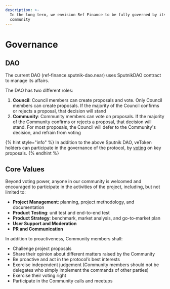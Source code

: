 ```yaml
---
description: >-
  In the long term, we envision Ref Finance to be fully governed by its
  community
---
```


# Governance

## DAO <a href="#9a14" id="9a14"></a>

The current DAO (ref-finance.sputnik-dao.near) uses SputnikDAO contract to manage its affairs.&#x20;

The DAO has two different roles:

1. **Council**: Council members can create proposals and vote. Only Council members can create proposals. If the majority of the Council confirms or rejects a proposal, that decision will stand
2. **Community**: Community members can vote on proposals. If the majority of the Community confirms or rejects a proposal, that decision will stand. For most proposals, the Council will defer to the Community's decision, and refrain from voting

{% hint style="info" %}
In addition to the above Sputnik DAO, veToken holders can participate in the governance of the protocol, by [voting](broken-reference) on key proposals.&#x20;
{% endhint %}

## Core Values <a href="#9a26" id="9a26"></a>

Beyond voting power, anyone in our community is welcomed and encouraged to participate in the activities of the project, including, but not limited to:

* **Project Management**: planning, project methodology, and documentation
* **Product Testing**: unit test and end-to-end test
* **Product Strategy**: benchmark, market analysis, and go-to-market plan
* **User Support and Moderation**
* **PR and Communication**

In addition to proactiveness, Community members shall:

* Challenge project proposals
* Share their opinion about different matters raised by the Community
* Be proactive and act in the protocol’s best interests
* Exercise independent judgement (Community members should not be delegates who simply implement the commands of other parties)
* Exercise their voting right
* Participate in the Community calls and meetups
